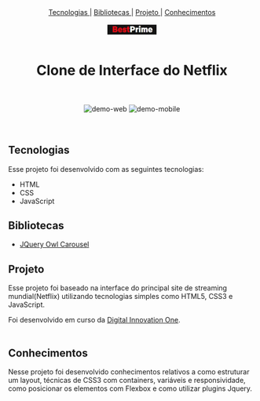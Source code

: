 <div align="center">
          <nav>
          <a href="#Technologies">Tecnologias </a>|
          <a href="#library">Bibliotecas </a>|
          <a href="#Project">Projeto </a>|
          <a href="#knowledge">Conhecimentos</a>
          </nav>
</div>

<br>

<div align="center" >
<img align="center" width="20%" src="./assets/Git/logo.JPG" alt="Gif responsividade">
</div>

<br>

<h1 align="center"> Clone de Interface do Netflix </h1>
          
<br>
<br>

<div align="center" >
<img src="./assets/Git/gif-web.gif" alt="demo-web" height="300">
<img src="./assets/Git/gif-mobile.gif" alt="demo-mobile" height="300">
</div>

<br>
<br>

<h2 id="Technologies"> Tecnologias </h2>

Esse projeto foi desenvolvido com as seguintes tecnologias:

- HTML
- CSS
- JavaScript
  <br>

<h2 id="library"> Bibliotecas </h2>

- <a href="https://owlcarousel2.github.io/OwlCarousel2/">JQuery Owl Carousel</a>
  <br>

<h2 id="Project"> Projeto </h2>

Esse projeto foi baseado na interface do principal site de streaming mundial(Netflix) utilizando tecnologias simples como HTML5, CSS3 e JavaScript.

Foi desenvolvido em curso da <a href="https://web.digitalinnovation.one">Digital Innovation One</a>.
  <br>
<br>

<h2 id="knowledge"> Conhecimentos </h2>

Nesse projeto foi desenvolvido conhecimentos relativos a como estruturar um layout, técnicas de CSS3 com containers, variáveis e responsividade, como posicionar os elementos com Flexbox e como utilizar plugins Jquery.
